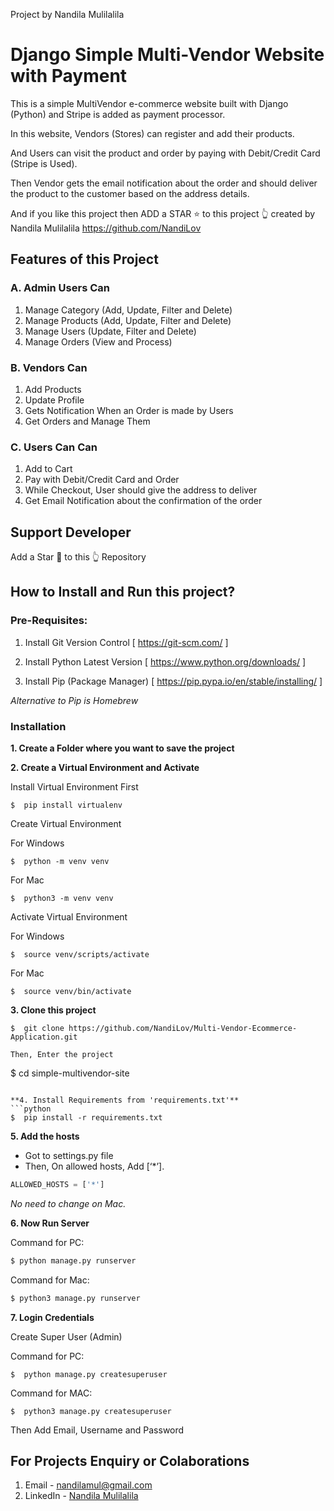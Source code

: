 Project by Nandila Mulilalila

# Django Simple Multi-Vendor Website with Payment
This is a simple MultiVendor e-commerce website built with Django (Python) and Stripe is added as payment processor.

In this website, Vendors (Stores) can register and add their products.

And Users can visit the product and order by paying with Debit/Credit Card (Stripe is Used).

Then Vendor gets the email notification about the order and should deliver the product to the customer based on the address details.



And if you like this project then ADD a STAR ⭐️  to this project 👆
created by Nandila Mulilalila 
https://github.com/NandiLov

## Features of this Project

### A. Admin Users Can
1. Manage Category (Add, Update, Filter and Delete)
2. Manage Products (Add, Update, Filter and Delete)
3. Manage Users (Update, Filter and Delete)
4. Manage Orders (View and Process)

### B. Vendors Can
1. Add Products
2. Update Profile
3. Gets Notification When an Order is made by Users
4. Get Orders and Manage Them


### C.  Users Can Can
1. Add to Cart
2. Pay with Debit/Credit Card and Order
3. While Checkout, User should give the address to deliver
4. Get Email Notification about the confirmation of the order



## Support Developer

Add a Star 🌟  to this 👆 Repository

## How to Install and Run this project?

### Pre-Requisites:
1. Install Git Version Control
[ https://git-scm.com/ ]

2. Install Python Latest Version
[ https://www.python.org/downloads/ ]

3. Install Pip (Package Manager)
[ https://pip.pypa.io/en/stable/installing/ ]

*Alternative to Pip is Homebrew*

### Installation
**1. Create a Folder where you want to save the project**

**2. Create a Virtual Environment and Activate**

Install Virtual Environment First
```
$  pip install virtualenv
```

Create Virtual Environment

For Windows
```
$  python -m venv venv
```
For Mac
```
$  python3 -m venv venv
```

Activate Virtual Environment

For Windows
```
$  source venv/scripts/activate
```

For Mac
```
$  source venv/bin/activate
```

**3. Clone this project**
```
$  git clone https://github.com/NandiLov/Multi-Vendor-Ecommerce-Application.git

Then, Enter the project
```
$  cd simple-multivendor-site
```

**4. Install Requirements from 'requirements.txt'**
```python
$  pip install -r requirements.txt
```

**5. Add the hosts**

- Got to settings.py file 
- Then, On allowed hosts, Add [‘*’]. 
```python
ALLOWED_HOSTS = ['*']
```
*No need to change on Mac.*


**6. Now Run Server**

Command for PC:
```python
$ python manage.py runserver
```

Command for Mac:
```python
$ python3 manage.py runserver
```

**7. Login Credentials**

Create Super User (Admin)

Command for PC:
```
$  python manage.py createsuperuser
```

Command for MAC:
```
$  python3 manage.py createsuperuser
```
Then Add Email, Username and Password



## For Projects Enquiry or Colaborations
1. Email - nandilamul@gmail.com
2. LinkedIn - [Nandila Mulilalila](https://www.linkedin.com/in/nandila-mulilalila-184595214/")

